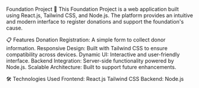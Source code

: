 Foundation Project 🌟
This Foundation Project is a web application built using React.js, Tailwind CSS, and Node.js. The platform provides an intuitive and modern interface to register donations and support the foundation's cause.

📋 Features
Donation Registration: A simple form to collect donor information.
Responsive Design: Built with Tailwind CSS to ensure compatibility across devices.
Dynamic UI: Interactive and user-friendly interface.
Backend Integration: Server-side functionality powered by Node.js.
Scalable Architecture: Built to support future enhancements.

🛠️ Technologies Used
Frontend:
React.js
Tailwind CSS
Backend:
Node.js
